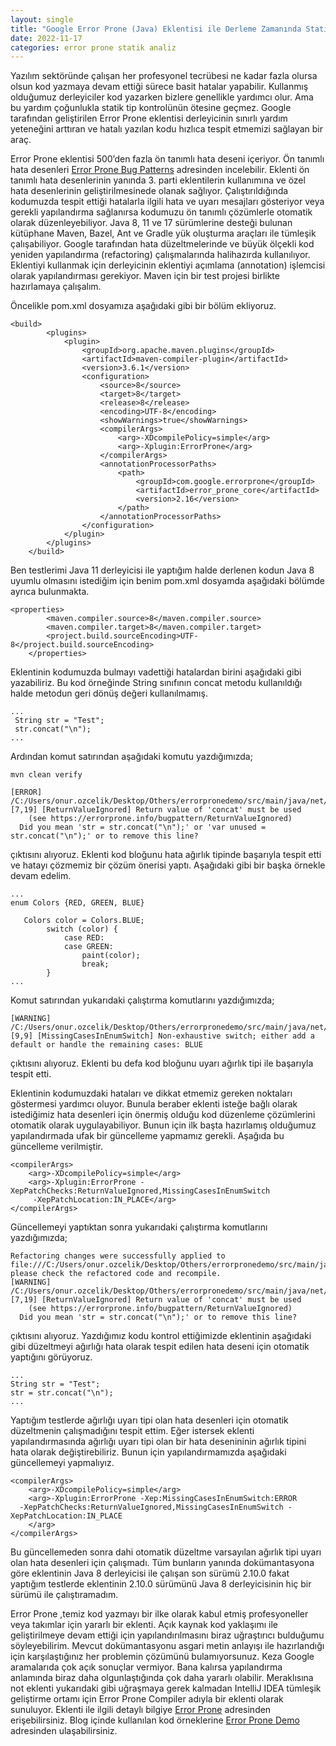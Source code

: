 ```yaml
---
layout: single
title: "Google Error Prone (Java) Eklentisi ile Derleme Zamanında Statik Kod Analizi Nasıl Yapılır"
date: 2022-11-17
categories: error prone statik analiz
---
```


Yazılım sektöründe çalışan her profesyonel tecrübesi ne kadar fazla olursa olsun kod yazmaya devam ettiği sürece basit hatalar yapabilir. Kullanmış olduğumuz derleyiciler kod yazarken bizlere genellikle yardımcı olur. Ama bu yardım çoğunlukla statik tip kontrolünün ötesine geçmez. Google tarafından geliştirilen Error Prone eklentisi derleyicinin sınırlı yardım yeteneğini arttıran ve hatalı yazılan kodu hızlıca tespit etmemizi sağlayan bir araç.

Error Prone eklentisi 500’den fazla ön tanımlı hata deseni içeriyor. Ön tanımlı hata desenleri [Error Prone Bug Patterns](https://errorprone.info/bugpatterns) adresinden incelebilir. Eklenti ön tanımlı hata desenlerinin yanında 3. parti eklentilerin kullanımına ve özel hata desenlerinin geliştirilmesinede olanak sağlıyor. Çalıştırıldığında kodumuzda tespit ettiği hatalarla ilgili hata ve uyarı mesajları gösteriyor veya gerekli yapılandırma sağlanırsa kodumuzu ön tanımlı çözümlerle otomatik olarak düzenleyebiliyor. Java 8, 11 ve 17 sürümlerine desteği bulunan kütüphane Maven, Bazel, Ant ve Gradle yük oluşturma araçları ile tümleşik çalışabiliyor. Google tarafından hata düzeltmelerinde ve büyük ölçekli kod yeniden yapılandırma (refactoring) çalışmalarında halihazırda kullanılıyor. Eklentiyi kullanmak için derleyicinin eklentiyi açımlama (annotation) işlemcisi olarak yapılandırması gerekiyor. Maven için bir test projesi birlikte hazırlamaya çalışalım.

Öncelikle pom.xml dosyamıza aşağıdaki gibi bir bölüm ekliyoruz.
```
<build>
        <plugins>
            <plugin>
                <groupId>org.apache.maven.plugins</groupId>
                <artifactId>maven-compiler-plugin</artifactId>
                <version>3.6.1</version>
                <configuration>
                    <source>8</source>
                    <target>8</target>
                    <release>8</release>
                    <encoding>UTF-8</encoding>
                    <showWarnings>true</showWarnings>
                    <compilerArgs>
                        <arg>-XDcompilePolicy=simple</arg>
                        <arg>-Xplugin:ErrorProne</arg>
                    </compilerArgs>
                    <annotationProcessorPaths>
                        <path>
                            <groupId>com.google.errorprone</groupId>
                            <artifactId>error_prone_core</artifactId>
                            <version>2.16</version>
                        </path>
                    </annotationProcessorPaths>
                </configuration>
            </plugin>
        </plugins>
    </build>
```
Ben testlerimi Java 11 derleyicisi ile yaptığım halde derlenen kodun Java 8 uyumlu olmasını istediğim için benim pom.xml dosyamda aşağıdaki bölümde ayrıca bulunmakta.
```
<properties>
        <maven.compiler.source>8</maven.compiler.source>
        <maven.compiler.target>8</maven.compiler.target>
        <project.build.sourceEncoding>UTF-8</project.build.sourceEncoding>
    </properties>
```
Eklentinin kodumuzda bulmayı vadettiği hatalardan birini aşağıdaki gibi yazabiliriz. Bu kod örneğinde String sınıfının concat metodu kullanıldığı halde metodun geri dönüş değeri kullanılmamış.
```
...
 String str = "Test";
 str.concat("\n");
...
```
Ardından komut satırından aşağıdaki komutu yazdığımızda;
```
mvn clean verify
``````
```
[ERROR] /C:/Users/onur.ozcelik/Desktop/Others/errorpronedemo/src/main/java/net/onurozcelik/errorpronedemo/CheckReturnValue.java:[7,19] [ReturnValueIgnored] Return value of 'concat' must be used
    (see https://errorprone.info/bugpattern/ReturnValueIgnored)
  Did you mean 'str = str.concat("\n");' or 'var unused = str.concat("\n");' or to remove this line?
```
çıktısını alıyoruz. Eklenti kod bloğunu hata ağırlık tipinde başarıyla tespit etti ve hatayı çözmemiz bir çözüm önerisi yaptı. Aşağıdaki gibi bir başka örnekle devam edelim.
```
...
enum Colors {RED, GREEN, BLUE}

   Colors color = Colors.BLUE;
        switch (color) {
            case RED:
            case GREEN:
                paint(color);
                break;
        }
...
```
Komut satırından yukarıdaki çalıştırma komutlarını yazdığımızda;
```
[WARNING] /C:/Users/onur.ozcelik/Desktop/Others/errorpronedemo/src/main/java/net/onurozcelik/errorpronedemo/MissingCasesInEnumSwitch.java:[9,9] [MissingCasesInEnumSwitch] Non-exhaustive switch; either add a default or handle the remaining cases: BLUE
```
çıktısını alıyoruz. Eklenti bu defa kod bloğunu uyarı ağırlık tipi ile başarıyla tespit etti. 

Eklentinin kodumuzdaki hataları ve dikkat etmemiz gereken noktaları göstermesi yardımcı oluyor. Bunula beraber eklenti isteğe bağlı olarak istediğimiz hata desenleri için önermiş olduğu kod düzenleme çözümlerini otomatik olarak uygulayabiliyor. Bunun için ilk başta hazırlamış olduğumuz yapılandırmada ufak bir güncelleme yapmamız gerekli. Aşağıda bu güncelleme verilmiştir.
```
<compilerArgs>
    <arg>-XDcompilePolicy=simple</arg>
    <arg>-Xplugin:ErrorProne -XepPatchChecks:ReturnValueIgnored,MissingCasesInEnumSwitch
	 -XepPatchLocation:IN_PLACE</arg>
</compilerArgs>
```
Güncellemeyi yaptıktan sonra yukarıdaki çalıştırma komutlarını yazdığımızda;
```
Refactoring changes were successfully applied to file:///C:/Users/onur.ozcelik/Desktop/Others/errorpronedemo/src/main/java/net/onurozcelik/errorpronedemo/CheckReturnValue.java, please check the refactored code and recompile.
[WARNING] /C:/Users/onur.ozcelik/Desktop/Others/errorpronedemo/src/main/java/net/onurozcelik/errorpronedemo/CheckReturnValue.java:[7,19] [ReturnValueIgnored] Return value of 'concat' must be used
    (see https://errorprone.info/bugpattern/ReturnValueIgnored)
  Did you mean 'str = str.concat("\n");' or to remove this line?
```
çıktısını alıyoruz. Yazdığımız kodu kontrol ettiğimizde eklentinin aşağıdaki gibi düzeltmeyi ağırlığı hata olarak tespit edilen hata deseni için otomatik yaptığını görüyoruz. 
```
...
String str = "Test";
str = str.concat("\n");
...  
```
Yaptığım testlerde ağırlığı uyarı tipi olan hata desenleri için otomatik düzeltmenin çalışmadığını tespit ettim. Eğer istersek eklenti yapılandırmasında ağırlığı uyarı tipi olan bir hata desenininin ağırlık tipini hata olarak değiştirebiliriz. Bunun için yapılandırmamızda aşağıdaki güncellemeyi yapmalıyız.
```
<compilerArgs>
    <arg>-XDcompilePolicy=simple</arg>
    <arg>-Xplugin:ErrorProne -Xep:MissingCasesInEnumSwitch:ERROR
  -XepPatchChecks:ReturnValueIgnored,MissingCasesInEnumSwitch -XepPatchLocation:IN_PLACE
    </arg>
</compilerArgs> 
```
Bu güncellemeden sonra dahi otomatik düzeltme varsayılan ağırlık tipi uyarı olan hata desenleri için çalışmadı. Tüm bunların yanında dokümantasyona göre eklentinin Java 8 derleyicisi ile çalışan son sürümü 2.10.0 fakat yaptığım testlerde eklentinin 2.10.0 sürümünü Java 8 derleyicisinin hiç bir sürümü ile çalıştıramadım.

Error Prone ,temiz kod yazmayı bir ilke olarak kabul etmiş profesyoneller veya takımlar için yararlı bir eklenti. Açık kaynak kod yaklaşımı ile geliştirilmeye devam ettiği için yapılandırılmasını biraz uğraştırıcı bulduğumu söyleyebilirim. Mevcut dokümantasyonu asgari metin anlayışı ile hazırlandığı için karşılaştığınız her problemin çözümünü bulamıyorsunuz. Keza Google aramalarıda çok açık sonuçlar vermiyor. Bana kalırsa yapılandırma anlamında biraz daha olgunlaştığında çok daha yararlı olabilir. Meraklısına not eklenti yukarıdaki gibi uğraşmaya gerek kalmadan IntelliJ IDEA tümleşik geliştirme ortamı için Error Prone Compiler adıyla bir eklenti olarak sunuluyor. Eklenti ile ilgili detaylı bilgiye [Error Prone](https://errorprone.info) adresinden erişebilirsiniz. Blog içinde kullanılan kod örneklerine [Error Prone Demo]() adresinden ulaşabilirsiniz.